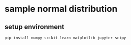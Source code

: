 # sample normal distribution

## setup environment

```shell
pip install numpy scikit-learn matplotlib jupyter scipy
```
